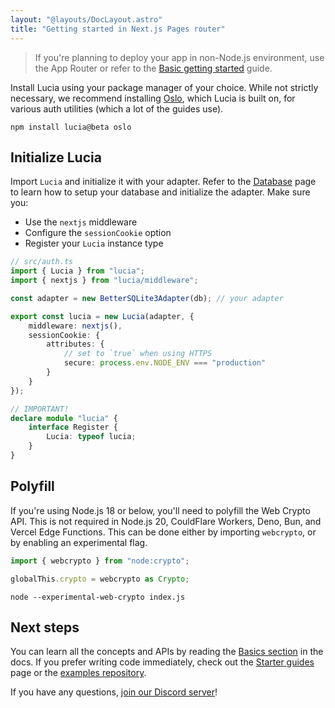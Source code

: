 ```yaml
---
layout: "@layouts/DocLayout.astro"
title: "Getting started in Next.js Pages router"
---
```


> If you're planning to deploy your app in non-Node.js environment, use the App Router or refer to the [Basic getting started](/getting-started) guide.

Install Lucia using your package manager of your choice. While not strictly necessary, we recommend installing [Oslo](https://oslo.js.org), which Lucia is built on, for various auth utilities (which a lot of the guides use).

```
npm install lucia@beta oslo
```

## Initialize Lucia

Import `Lucia` and initialize it with your adapter. Refer to the [Database](/database) page to learn how to setup your database and initialize the adapter. Make sure you:

- Use the `nextjs` middleware
- Configure the `sessionCookie` option
- Register your `Lucia` instance type

```ts
// src/auth.ts
import { Lucia } from "lucia";
import { nextjs } from "lucia/middleware";

const adapter = new BetterSQLite3Adapter(db); // your adapter

export const lucia = new Lucia(adapter, {
	middleware: nextjs(),
	sessionCookie: {
		attributes: {
			// set to `true` when using HTTPS
			secure: process.env.NODE_ENV === "production"
		}
	}
});

// IMPORTANT!
declare module "lucia" {
	interface Register {
		Lucia: typeof lucia;
	}
}
```

## Polyfill

If you're using Node.js 18 or below, you'll need to polyfill the Web Crypto API. This is not required in Node.js 20, CouldFlare Workers, Deno, Bun, and Vercel Edge Functions. This can be done either by importing `webcrypto`, or by enabling an experimental flag.

```ts
import { webcrypto } from "node:crypto";

globalThis.crypto = webcrypto as Crypto;
```

```
node --experimental-web-crypto index.js
```

## Next steps

You can learn all the concepts and APIs by reading the [Basics section](/basics/sessions) in the docs. If you prefer writing code immediately, check out the [Starter guides](/starter-guides) page or the [examples repository](/https://github.com/lucia-auth/examples).

If you have any questions, [join our Discord server](https://discord.com/invite/PwrK3kpVR3)!
